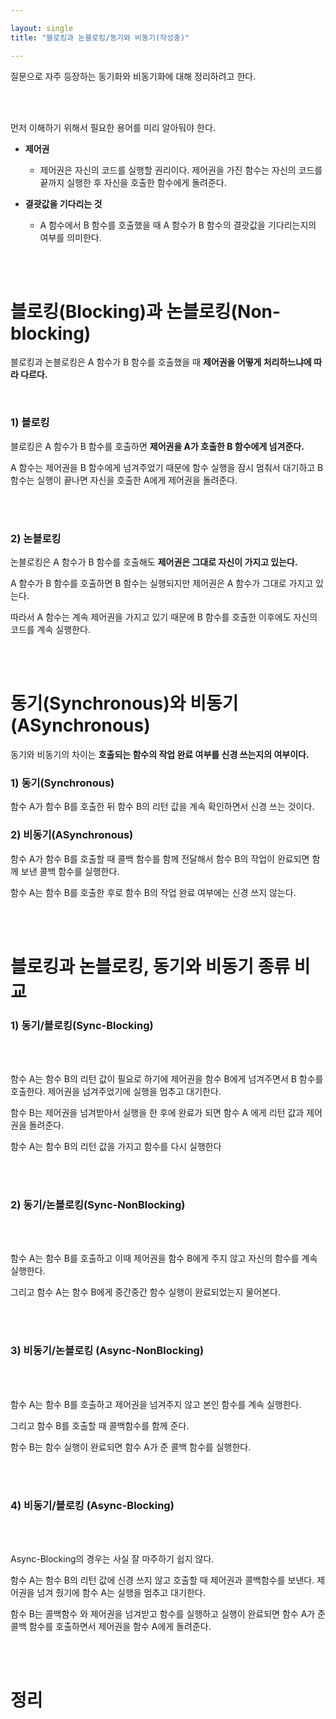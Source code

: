 ```yaml
---

layout: single
title: "블로킹과 논블로킹/동기와 비동기(작성중)"

---
```


질문으로 자주 등장하는 동기화와 비동기화에 대해 정리하려고 한다.

<br/>
<br/>

먼저 이해하기 위해서 필요한 용어를 미리 알아둬야 한다.

- **제어권**
  - 제어권은 자신의 코드를 실행할 권리이다. 제어권을 가진 함수는 자신의 코드를 끝까지 실행한 후 자신을 호출한 함수에게 돌려준다.
  
- **결괏값을 기다리는 것**
  - A 함수에서 B 함수를 호출했을 때 A 함수가 B 함수의 결괏값을 기다리는지의 여부를 의미한다.

<br/>
<br/>


# 블로킹(Blocking)과 논블로킹(Non-blocking)

블로킹과 논블로킹은 A 함수가 B 함수를 호출했을 때 **제어권을 어떻게 처리하느냐에 따라 다르다.**

<br/>


### 1) 블로킹

블로킹은 A 함수가 B 함수를 호출하면 **제어권을 A가 호출한 B 함수에게 넘겨준다.**

<!-- 이미지 들어갈 곳 -->



A 함수는 제어권을 B 함수에게 넘겨주었기 때문에 함수 실행을 잠시 멈춰서 대기하고 B 함수는 실행이 끝나면 자신을 호출한 A에게 제어권을 돌려준다.

<br/>
<br/>




### 2) 논블로킹

논블로킹은 A 함수가 B 함수를 호출해도 **제어권은 그대로 자신이 가지고 있는다.**


<!-- 이미지 들어갈 곳 -->


A 함수가 B 함수를 호출하면 B 함수는 실행되지만 제어권은 A 함수가 그대로 가지고 있는다.

따라서 A 함수는 계속 제어권을 가지고 있기 때문에 B 함수를 호출한 이후에도 자신의 코드를 계속 실행한다.






<br/>
<br/>

# 동기(Synchronous)와 비동기(ASynchronous)

동기와 비동기의 차이는 **호출되는 함수의 작업 완료 여부를 신경 쓰는지의 여부이다.**




### 1) 동기(Synchronous)

함수 A가 함수 B를 호출한 뒤 함수 B의 리턴 값을 계속 확인하면서 신경 쓰는 것이다.

### 2) 비동기(ASynchronous)

함수 A가 함수 B를 호출할 때 콜백 함수를 함께 전달해서 함수 B의 작업이 완료되면 함께 보낸 콜백 함수를 실행한다.

함수 A는 함수 B를 호출한 후로 함수 B의 작업 완료 여부에는 신경 쓰지 않는다.

<br/>
<br/>

<!-- Synchronized 블럭 사용 -> 값을 변경하려는 모든 쓰레드에서 synchronized 를 사용해야한다. java의 모든 객체는 Object에서 상속받기 때문에 잠금 기능을 포함 하고 있다. -->

# 블로킹과 논블로킹, 동기와 비동기 종류 비교


### 1) 동기/블로킹(Sync-Blocking) 


<!-- 이미지 들어갈 곳 -->
<br/>
<br/>

함수 A는 함수 B의 리턴 값이 필요로 하기에 제어권을 함수 B에게 넘겨주면서 B 함수를 호출한다. 제어권을 넘겨주었기에 실행을 멈추고 대기한다.

함수 B는 제어권을 넘겨받아서 실행을 한 후에 완료가 되면 함수 A 에게 리턴 값과 제어권을 돌려준다.

함수 A는 함수 B의 리턴 값을 가지고 함수를 다시 실행한다



<br/>
<br/>

### 2) 동기/논블로킹(Sync-NonBlocking) 

<!-- 이미지 들어갈 곳 -->
<br/>
<br/>

함수 A는 함수 B를 호출하고 이때 제어권을 함수 B에게 주지 않고 자신의 함수를 계속 실행한다.

그리고 함수 A는 함수 B에게 중간중간 함수 실행이 완료되었는지 물어본다.



<br/>
<br/>

### 3) 비동기/논블로킹 (Async-NonBlocking) 

<!-- 이미지 들어갈 곳 -->
<br/>
<br/>

함수 A는 함수 B를 호출하고 제어권을 넘겨주지 않고 본인 함수를 계속 실행한다.

그리고 함수 B를 호출할 때 콜백함수를 함께 준다.

함수 B는 함수 실행이 완료되면 함수 A가 준 콜백 함수를 실행한다.

<br/>
<br/>

### 4) 비동기/블로킹 (Async-Blocking) 

<!-- 이미지 들어갈 곳 -->
<br/>
<br/>

Async-Blocking의 경우는 사실 잘 마주하기 쉽지 않다.

함수 A는 함수 B의 리턴 값에 신경 쓰지 않고 호출할 때 제어권과 콜백함수를 보낸다. 제어권을 넘겨 줬기에 함수 A는 실행을 멈추고 대기한다.

함수 B는 콜백함수 와 제어권을 넘겨받고 함수를 실행하고 실행이 완료되면 함수 A가 준 콜백 함수를 호출하면서 제어권을 함수 A에게 돌려준다.

<br/>
<br/>

# 정리



